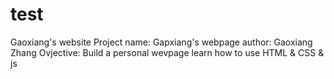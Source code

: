 # test
Gaoxiang's website
Project name: Gapxiang's webpage
author: Gaoxiang Zhang
Ovjective: 
  Build a personal wevpage
  learn how to use HTML & CSS & js
